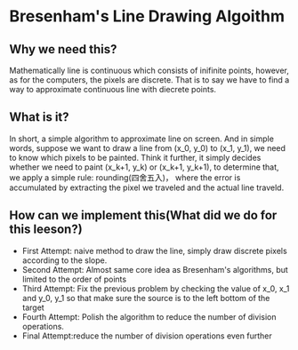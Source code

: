 # Bresenham's Line Drawing Algoithm

## Why we need this?
Mathematically line is continuous which consists of inifinite points, however, as for the computers, the pixels are discrete. That is
to say we have to find a way to approximate continuous line with diecrete points.

## What is it?
In short, a simple algorithm to approximate line on screen. And in simple words, suppose we want to draw a line from (x_0, y_0) to (x_1, y_1), we need to know which pixels to be painted. Think it further, it simply decides whether we need to paint (x_k+1, y_k) or (x_k+1, y_k+1), to determine that, we apply a simple rule: rounding(四舍五入)， where the error is accumulated by extracting the pixel we traveled and the actual line traveld.
## How can we implement this(What did we do for this leeson?)

- First Attempt: naive method to draw the line, simply draw discrete pixels according to the slope.
- Second Attempt: Almost same core idea as Bresenham's algorithms, but limited to the order of points
- Third Attempt: Fix the previous problem by checking the value of x_0, x_1 and y_0, y_1 so that make sure the source is to the left bottom of the target
- Fourth Attempt: Polish the algorithm to reduce the number of division operations.
- Final Attempt:reduce the number of division operations even further